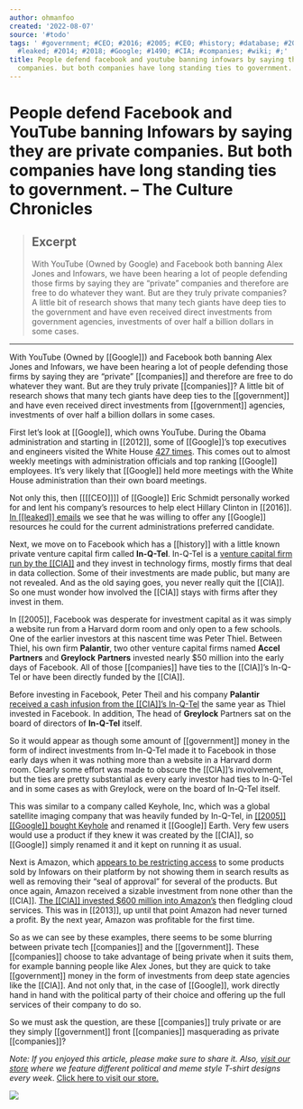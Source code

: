 ```yaml
---
author: ohmanfoo
created: '2022-08-07'
source: '#todo'
tags: ' #government; #CEO; #2016; #2005; #CEO; #history; #database; #2012; #2013;
  #leaked; #2014; #2018; #Google; #1490; #CIA; #companies; #wiki; #;'
title: People defend facebook and youtube banning infowars by saying they are private
  companies. but both companies have long standing ties to government.
---
```


# People defend Facebook and YouTube banning Infowars by saying they are private companies. But both companies have long standing ties to government. – The Culture Chronicles

> ## Excerpt
> With YouTube (Owned by Google) and Facebook both banning Alex Jones and Infowars, we have been hearing a lot of people defending those firms by saying they are “private” companies and therefore are free to do whatever they want. But are they truly private companies? A little bit of research shows that many tech giants have deep ties to the government and have even received direct investments from government agencies, investments of over half a billion dollars in some cases.

---
With YouTube (Owned by [[Google]]) and Facebook both banning Alex Jones and Infowars, we have been hearing a lot of people defending those firms by saying they are “private” [[companies]] and therefore are free to do whatever they want. But are they truly private [[companies]]? A little bit of research shows that many tech giants have deep ties to the [[government]] and have even received direct investments from [[government]] agencies, investments of over half a billion dollars in some cases.

First let’s look at [[Google]], which owns YouTube. During the Obama administration and starting in [[2012]], some of [[Google]]’s top executives and engineers visited the White House [427 times](http://www.dailymail.co.uk/news/article-3554953/[[Google]]-staffers-meetings-White-House-staggering-427-times-course-Obama-presidency-averaging-week.html). This comes out to almost weekly meetings with administration officials and top ranking [[Google]] employees. It’s very likely that [[Google]] held more meetings with the White House administration than their own board meetings.

Not only this, then [[[[CEO]]]] of [[Google]] Eric Schmidt personally worked for and lent his company’s resources to help elect Hillary Clinton in [[2016]]. [In [[leaked]] emails](https://qz.com/823922/eric-schmidt-played-a-crucial-role-in-team-hillarys-election-tech/) we see that he was willing to offer any [[Google]] resources he could for the current administrations preferred candidate.

Next, we move on to Facebook which has a [[history]] with a little known private venture capital firm called **In-Q-Tel**. In-Q-Tel is a [venture capital firm run by the [[CIA]]](https://en.[[wiki]]pedia.org/[[wiki]]/In-Q-Tel) and they invest in technology firms, mostly firms that deal in data collection. Some of their investments are made public, but many are not revealed. And as the old saying goes, you never really quit the [[CIA]]. So one must wonder how involved the [[CIA]] stays with firms after they invest in them.

In [[2005]], Facebook was desperate for investment capital as it was simply a website run from a Harvard dorm room and only open to a few schools. One of the earlier investors at this nascent time was Peter Thiel. Between Thiel, his own firm **Palantir**, two other venture capital firms named **Accel** **Partners** and **Greylock** **Partners** invested nearly $50 million into the early days of Facebook. All of those [[companies]] have ties to the [[CIA]]’s In-Q-Tel or have been directly funded by the [[CIA]].

Before investing in Facebook, Peter Theil and his company **Palantir** [received a cash infusion from the [[CIA]]’s In-Q-Tel](https://www.businessinsider.com/[[companies]]-funded-by-cia-[[2016]]-9#palantir-sifts-through-massive-data-sets-to-allow-a-user-to-track-patterns-or-gain-valuable-insight-from-one-software-package-instead-of-looking-into-a-bunch-of-different-[[database]]s-11) the same year as Thiel invested in Facebook. In addition, The head of **Greylock** Partners sat on the board of directors of **In-Q-Tel** itself.

So it would appear as though some amount of [[government]] money in the form of indirect investments from In-Q-Tel made it to Facebook in those early days when it was nothing more than a website in a Harvard dorm room. Clearly some effort was made to obscure the [[CIA]]’s involvement, but the ties are pretty substantial as every early investor had ties to In-Q-Tel and in some cases as with Greylock, were on the board of In-Q-Tel itself.

This was similar to a company called Keyhole, Inc, which was a global satellite imaging company that was heavily funded by In-Q-Tel, in [[[2005]] [[Google]] bought Keyhole](https://www.wsj.com/articles/SB109888284313557107) and renamed it [[Google]] Earth. Very few users would use a product if they knew it was created by the [[CIA]], so [[Google]] simply renamed it and it kept on running it as usual.

Next is Amazon, which [appears to be restricting access](https://www.fastcompany.com/902[[1490]]0/amazon-seems-to-have-quietly-stopped-recommending-alex-jones-products) to some products sold by Infowars on their platform by not showing them in search results as well as removing their “seal of approval” for several of the products. But once again, Amazon received a sizable investment from none other than the [[CIA]]. [The [[CIA]] invested $600 million into Amazon’s](https://www.theatlantic.com/technology/archive/[[2014]]/07/the-details-about-the-cias-deal-with-amazon/374632/) then fledgling cloud services. This was in [[2013]], up until that point Amazon had never turned a profit. By the next year, Amazon was profitable for the first time.

So as we can see by these examples, there seems to be some blurring between private tech [[companies]] and the [[government]]. These [[companies]] choose to take advantage of being private when it suits them, for example banning people like Alex Jones, but they are quick to take [[government]] money in the form of investments from deep state agencies like the [[CIA]]. And not only that, in the case of [[Google]], work directly hand in hand with the political party of their choice and offering up the full services of their company to do so.

So we must ask the question, are these [[companies]] truly private or are they simply [[government]] front [[companies]] masquerading as private [[companies]]?

_Note: If you enjoyed this article, please make sure to share it. Also, [visit our store](https://teespring.com/stores/the-culture-chronicles) where we feature different political and meme style T-shirt designs every week_. [Click here to visit our store.](https://teespring.com/stores/the-culture-chronicles)

[![](http://theculturechronicles.com/wp-content/uploads/[[2018]]/08/sr2-300x274.jpg)](https://teespring.com/stores/the-culture-chronicles)